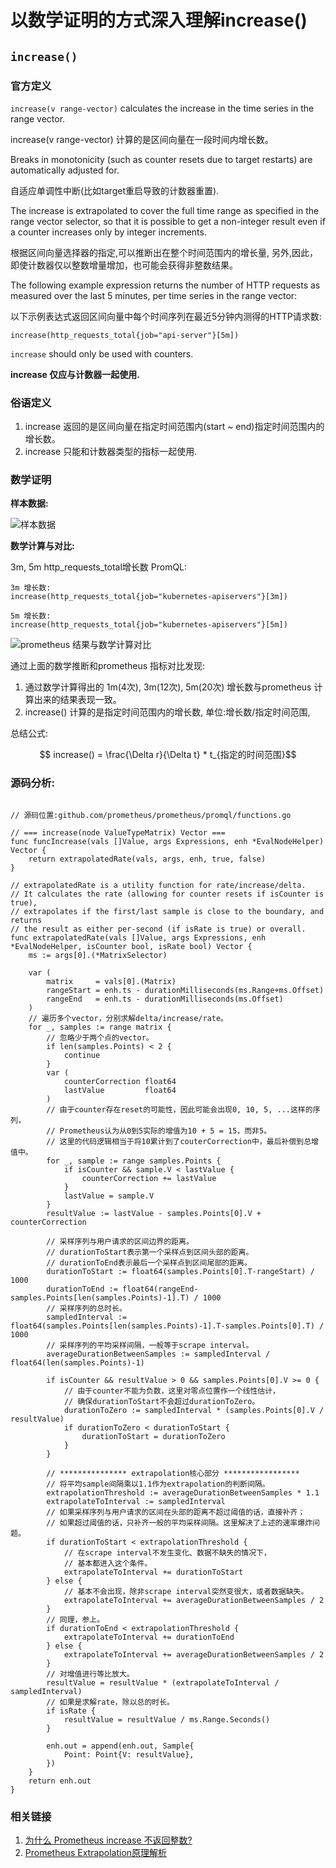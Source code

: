 # 以数学证明的方式深入理解increase()
## `increase()`
### 官方定义
`increase(v range-vector)` calculates the increase in the
time series in the range vector. 

increase(v range-vector) 计算的是区间向量在一段时间内增长数。

Breaks in monotonicity (such as counter
resets due to target restarts) are automatically adjusted for.

自适应单调性中断(比如target重启导致的计数器重置).

 The increase is extrapolated to cover the full time range as specified
in the range vector selector, so that it is possible to get a
non-integer result even if a counter increases only by integer
increments.

根据区间向量选择器的指定,可以推断出在整个时间范围内的增长量, 另外,因此，即使计数器仅以整数增量增加，也可能会获得非整数结果。

The following example expression returns the number of HTTP requests as measured
over the last 5 minutes, per time series in the range vector:

以下示例表达式返回区间向量中每个时间序列在最近5分钟内测得的HTTP请求数:
```
increase(http_requests_total{job="api-server"}[5m])
```

`increase` should only be used with counters. 

**increase 仅应与计数器一起使用.**

### 俗语定义

1. increase 返回的是区间向量在指定时间范围内(start ~ end)指定时间范围内的增长数。
2. increase 只能和计数器类型的指标一起使用.


### 数学证明

 **样本数据:**

![样本数据](/promql/basedata.png)


**数学计算与对比:**

3m, 5m http_requests_total增长数 PromQL:
```
3m 增长数:
increase(http_requests_total{job="kubernetes-apiservers"}[3m])

5m 增长数:
increase(http_requests_total{job="kubernetes-apiservers"}[5m])
```

![prometheus 结果与数学计算对比](/promql/increase.png)

通过上面的数学推断和prometheus 指标对比发现:

1. 通过数学计算得出的 1m(4次), 3m(12次), 5m(20次) 增长数与prometheus 计算出来的结果表现一致。
2. increase() 计算的是指定时间范围内的增长数, 单位:增长数/指定时间范围,

总结公式:

 $$ increase() = \frac{\Delta r}{\Delta t}  * t_{指定的时间范围}$$

### 源码分析:

```golang

// 源码位置:github.com/prometheus/prometheus/promql/functions.go

// === increase(node ValueTypeMatrix) Vector ===
func funcIncrease(vals []Value, args Expressions, enh *EvalNodeHelper) Vector {
	return extrapolatedRate(vals, args, enh, true, false)
}

// extrapolatedRate is a utility function for rate/increase/delta.
// It calculates the rate (allowing for counter resets if isCounter is true),
// extrapolates if the first/last sample is close to the boundary, and returns
// the result as either per-second (if isRate is true) or overall.
func extrapolatedRate(vals []Value, args Expressions, enh *EvalNodeHelper, isCounter bool, isRate bool) Vector {
    ms := args[0].(*MatrixSelector)

    var (
        matrix     = vals[0].(Matrix)
        rangeStart = enh.ts - durationMilliseconds(ms.Range+ms.Offset)
        rangeEnd   = enh.ts - durationMilliseconds(ms.Offset)
    )
    // 遍历多个vector，分别求解delta/increase/rate。
    for _, samples := range matrix {
        // 忽略少于两个点的vector。
        if len(samples.Points) < 2 {
            continue
        }
        var (
            counterCorrection float64
            lastValue         float64
        )
        // 由于counter存在reset的可能性，因此可能会出现0, 10, 5, ...这样的序列，
        // Prometheus认为从0到5实际的增值为10 + 5 = 15，而非5。
        // 这里的代码逻辑相当于将10累计到了couterCorrection中，最后补偿到总增值中。
        for _, sample := range samples.Points {
            if isCounter && sample.V < lastValue {
                counterCorrection += lastValue
            }
            lastValue = sample.V
        }
        resultValue := lastValue - samples.Points[0].V + counterCorrection

        // 采样序列与用户请求的区间边界的距离。
        // durationToStart表示第一个采样点到区间头部的距离。
        // durationToEnd表示最后一个采样点到区间尾部的距离。
        durationToStart := float64(samples.Points[0].T-rangeStart) / 1000
        durationToEnd := float64(rangeEnd-samples.Points[len(samples.Points)-1].T) / 1000
        // 采样序列的总时长。
        sampledInterval := float64(samples.Points[len(samples.Points)-1].T-samples.Points[0].T) / 1000
        // 采样序列的平均采样间隔，一般等于scrape interval。
        averageDurationBetweenSamples := sampledInterval / float64(len(samples.Points)-1)

        if isCounter && resultValue > 0 && samples.Points[0].V >= 0 {
            // 由于counter不能为负数，这里对零点位置作一个线性估计，
            // 确保durationToStart不会超过durationToZero。
            durationToZero := sampledInterval * (samples.Points[0].V / resultValue)
            if durationToZero < durationToStart {
                durationToStart = durationToZero
            }
        }

        // *************** extrapolation核心部分 *****************
        // 将平均sample间隔乘以1.1作为extrapolation的判断间隔。
        extrapolationThreshold := averageDurationBetweenSamples * 1.1
        extrapolateToInterval := sampledInterval
        // 如果采样序列与用户请求的区间在头部的距离不超过阈值的话，直接补齐；
        // 如果超过阈值的话，只补齐一般的平均采样间隔。这里解决了上述的速率爆炸问题。
        if durationToStart < extrapolationThreshold {
            // 在scrape interval不发生变化、数据不缺失的情况下，
            // 基本都进入这个条件。
            extrapolateToInterval += durationToStart
        } else {
            // 基本不会出现，除非scrape interval突然变很大，或者数据缺失。
            extrapolateToInterval += averageDurationBetweenSamples / 2
        }
        // 同理，参上。
        if durationToEnd < extrapolationThreshold {
            extrapolateToInterval += durationToEnd
        } else {
            extrapolateToInterval += averageDurationBetweenSamples / 2
        }
        // 对增值进行等比放大。
        resultValue = resultValue * (extrapolateToInterval / sampledInterval)
        // 如果是求解rate，除以总的时长。
        if isRate {
            resultValue = resultValue / ms.Range.Seconds()
        }

        enh.out = append(enh.out, Sample{
            Point: Point{V: resultValue},
        })
    }
    return enh.out
}
```

### 相关链接

1. [为什么 Prometheus increase 不返回整数?](https://lotabout.me/2019/QQA-Why-Prometheus-increase-return-float/)
2. [Prometheus Extrapolation原理解析](https://ihac.xyz/2018/12/11/Prometheus-Extrapolation%E5%8E%9F%E7%90%86%E8%A7%A3%E6%9E%90/)